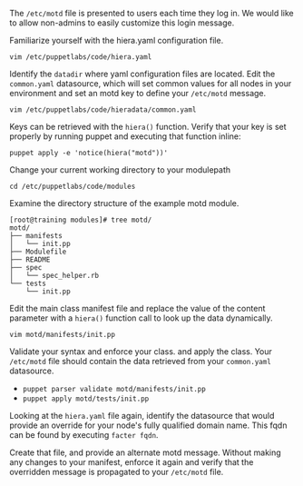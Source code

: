 <p>The <code>/etc/motd</code> file is presented to users each time they log in. We would like to allow non-admins to easily customize this login message.</p>
<p>Familiarize yourself with the hiera.yaml configuration file.</p>
<p><code>vim /etc/puppetlabs/code/hiera.yaml</code></p>
<p>Identify the <code>datadir</code> where yaml configuration files are located. Edit the <code>common.yaml</code> datasource, which will set common values for all nodes in your environment and set an motd key to define your <code>/etc/motd</code> message.</p>
<p><code>vim /etc/puppetlabs/code/hieradata/common.yaml</code></p>
<p>Keys can be retrieved with the <code>hiera()</code> function. Verify that your key is set properly by running puppet and executing that function inline:</p>
<p><code>puppet apply -e 'notice(hiera("motd"))'</code></p>
<p>Change your current working directory to your modulepath</p>
<p><code>cd /etc/puppetlabs/code/modules</code></p>
<p>Examine the directory structure of the example motd module.</p>
<pre><code>[root@training modules]# tree motd/
motd/
├── manifests
│   └── init.pp
├── Modulefile
├── README
├── spec
│   └── spec_helper.rb
└── tests
    └── init.pp</code></pre>
<p>Edit the main class manifest file and replace the value of the content parameter with a <code>hiera()</code> function call to look up the data dynamically.</p>
<p><code>vim motd/manifests/init.pp</code></p>
<p>Validate your syntax and enforce your class. and apply the class. Your <code>/etc/motd</code> file should contain the data retrieved from your <code>common.yaml</code> datasource.</p>
<ul>
<li><code>puppet parser validate motd/manifests/init.pp</code></li>
<li><code>puppet apply motd/tests/init.pp</code></li>
</ul>
<p>Looking at the <code>hiera.yaml</code> file again, identify the datasource that would provide an override for your node's fully qualified domain name. This fqdn can be found by executing <code>facter fqdn</code>.
<p>Create that file, and provide an alternate motd message. Without making any changes to your manifest, enforce it again and verify that the overridden message is propagated to your <code>/etc/motd</code> file.</p>